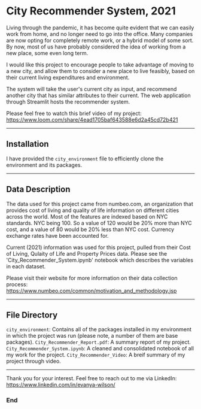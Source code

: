 # City Recommender System, 2021

Living through the pandemic, it has become quite evident that we can easily work from home, and no longer need to go into the office. Many companies are now opting for completely remote work, or a hybrid model of some sort. By now, most of us have probably considered the idea of working from a new place, some even long term.

I would like this project to encourage people to take advantage of moving to a new city, and allow them to consider a new place to live feasibly, based on their current living expenditures and environment.

The system will take the user's current city as input, and recommend another city that has similar attributes to their current. The web application through Streamlit hosts the recommender system.

Please feel free to watch this brief video of my project: https://www.loom.com/share/4ead1705baf643588e6d2a45cd72b421

----------

## Installation
I have provided the `city_environment` file to efficiently clone the environment and its packages.

----------

## Data Description
The data used for this project came from numbeo.com, an organization that provides cost of living and quality of life information on different cities across the world. Most of the features are indexed based on NYC standards. NYC being 100. So a value of 120 would be 20% more than NYC cost, and a value of 80 would be 20% less than NYC cost. Currency exchange rates have been accounted for.

Current (2021) information was used for this project, pulled from their Cost of Living, Qulaity of Life and Property Prices data. Please see the 'City_Recommender_System.ipynb' notebook which describes the variables in each dataset.

Please visit their website for more information on their data collection process: https://www.numbeo.com/common/motivation_and_methodology.jsp

----------

## File Directory
`city_environment`: Contains all of the packages installed in my environment in which the project was run (please note, a number of them are base packages).
`City_Recommender_Report.pdf`: A summary report of my project.
`City_Recommender_System.ipynb`: A cleaned and consolidated notebook of all my work for the project.
`City_Recommender_Video`: A breif summary of my project through video.

----------

Thank you for your interest. Feel free to reach out to me via LinkedIn: https://www.linkedin.com/in/evanya-wilson/

### End
